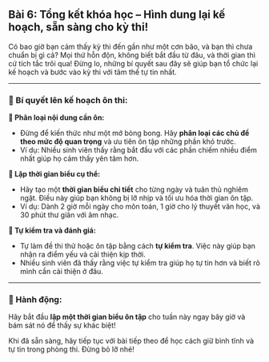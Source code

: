 ## Bài 6: Tổng kết khóa học – Hình dung lại kế hoạch, sẵn sàng cho kỳ thi!

Có bao giờ bạn cảm thấy kỳ thi đến gần như một cơn bão, và bạn thì chưa chuẩn bị gì cả? Mọi thứ hỗn độn, không biết bắt đầu từ đâu, và thời gian thì cứ tích tắc trôi qua! Đừng lo, những bí quyết sau đây sẽ giúp bạn tổ chức lại kế hoạch và bước vào kỳ thi với tâm thế tự tin nhất.

---

### 📌 Bí quyết lên kế hoạch ôn thi:

**🔹 Phân loại nội dung cần ôn:**
- Đừng để kiến thức như một mớ bòng bong. Hãy **phân loại các chủ đề theo mức độ quan trọng** và ưu tiên ôn tập những phần khó trước.
- Ví dụ: Nhiều sinh viên thấy rằng bắt đầu với các phần chiếm nhiều điểm nhất giúp họ cảm thấy yên tâm hơn.

**🔹 Lập thời gian biểu cụ thể:**
- Hãy tạo một **thời gian biểu chi tiết** cho từng ngày và tuân thủ nghiêm ngặt. Điều này giúp bạn không bị lỡ nhịp và tối ưu hóa thời gian ôn tập.
- Ví dụ: Dành 2 giờ mỗi ngày cho môn toán, 1 giờ cho lý thuyết văn học, và 30 phút thư giãn với âm nhạc.

**🔹 Tự kiểm tra và đánh giá:**
- Tự làm đề thi thử hoặc ôn tập bằng cách **tự kiểm tra**. Việc này giúp bạn nhận ra điểm yếu và cải thiện kịp thời.
- Nhiều sinh viên đã thấy rằng việc tự kiểm tra giúp họ tự tin hơn và biết rõ mình cần cải thiện ở đâu.

---

### 🚀 Hành động:

Hãy bắt đầu **lập một thời gian biểu ôn tập** cho tuần này ngay bây giờ và bám sát nó để thấy sự khác biệt!

Khi đã sẵn sàng, hãy tiếp tục với bài tiếp theo để học cách giữ bình tĩnh và tự tin trong phòng thi. Đừng bỏ lỡ nhé!